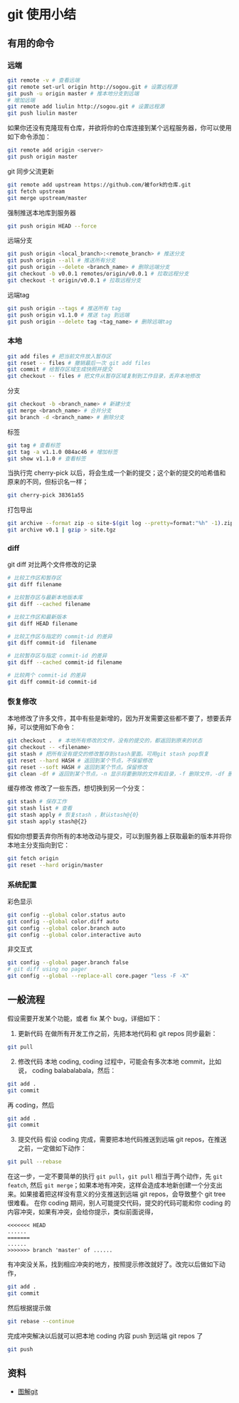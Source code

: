 # git 使用小结

## 有用的命令
### 远端
```sh
git remote -v # 查看远端
git remote set-url origin http://sogou.git # 设置远程源
git push -u origin master # 推本地分支到远端
# 增加远端
git remote add liulin http://sogou.git # 设置远程源
git push liulin master
```

如果你还没有克隆现有仓库，并欲将你的仓库连接到某个远程服务器，你可以使用如下命令添加：
```sh
git remote add origin <server>
git push origin master
```

git 同步父流更新
```sh
git remote add upstream https://github.com/被fork的仓库.git
git fetch upstream
git merge upstream/master
```

强制推送本地库到服务器
```sh
git push origin HEAD --force
```

远端分支
```sh
git push origin <local_branch>:<remote_branch> # 推送分支
git push origin --all # 推送所有分支
git push origin --delete <branch_name> # 删除远端分支
git checkout -b v0.0.1 remotes/origin/v0.0.1 # 拉取远程分支
git checkout -t origin/v0.0.1 # 拉取远程分支
```

远端tag
```sh
git push origin --tags # 推送所有 tag
git push origin v1.1.0 # 推送 tag 到远端
git push origin --delete tag <tag_name> # 删除远端tag
```

### 本地
```sh
git add files # 把当前文件放入暂存区
git reset -- files # 撤销最后一次 git add files
git commit # 给暂存区域生成快照并提交
git checkout -- files # 把文件从暂存区域复制到工作目录，丢弃本地修改
```

分支
```sh
git checkout -b <branch_name> # 新建分支
git merge <branch_name> # 合并分支
git branch -d <branch_name> # 删除分支
```

标签
```sh
git tag # 查看标签
git tag -a v1.1.0 084ac46 # 增加标签
git show v1.1.0 # 查看标签
```

当执行完 cherry-pick 以后，将会生成一个新的提交；这个新的提交的哈希值和原来的不同，但标识名一样；
```sh
git cherry-pick 38361a55
```

打包导出
```sh
git archive --format zip -o site-$(git log --pretty=format:"%h" -1).zip HEAD
git archive v0.1 | gzip > site.tgz
```
### diff
git diff 对比两个文件修改的记录

```sh
# 比较工作区和暂存区
git diff filename

# 比较暂存区与最新本地版本库
git diff --cached filename

# 比较工作区和最新版本
git diff HEAD filename

# 比较工作区与指定的 commit-id 的差异
git diff commit-id  filename

# 比较暂存区与指定 commit-id 的差异
git diff --cached commit-id filename

# 比较两个 commit-id 的差异
git diff commit-id commit-id
```

### 恢复修改
本地修改了许多文件，其中有些是新增的，因为开发需要这些都不要了，想要丢弃掉，可以使用如下命令：
```sh
git checkout .  # 本地所有修改的文件，没有的提交的，都返回到原来的状态
git checkout -- <filename>
git stash # 把所有没有提交的修改暂存到stash里面。可用git stash pop恢复
git reset --hard HASH # 返回到某个节点，不保留修改
git reset --soft HASH # 返回到某个节点。保留修改
git clean -df # 返回到某个节点，-n 显示将要删除的文件和目录，-f 删除文件，-df 删除文件和目录
```

缓存修改
修改了一些东西，想切换到另一个分支：
```sh
git stash # 保存工作
git stash list # 查看
git stash apply # 恢复stash ，默认stash@{0}
git stash apply stash@{2}
```

假如你想要丢弃你所有的本地改动与提交，可以到服务器上获取最新的版本并将你本地主分支指向到它：
```sh
git fetch origin
git reset --hard origin/master
```

### 系统配置
彩色显示
```sh
git config --global color.status auto
git config --global color.diff auto
git config --global color.branch auto
git config --global color.interactive auto
```

非交互式
```sh
git config --global pager.branch false
# git diff using no pager
git config --global --replace-all core.pager "less -F -X"
```

## 一般流程
假设需要开发某个功能，或者 fix 某个 bug，详细如下：

1. 更新代码
在做所有开发工作之前，先把本地代码和 git repos 同步最新：
```sh
git pull
```

2. 修改代码
本地 coding, coding 过程中，可能会有多次本地 commit，比如说， coding balabalabala，然后：
```sh
git add .
git commit
```
再 coding，然后
```sh
git add .
git commit
```

3. 提交代码
假设 coding 完成，需要把本地代码推送到远端 git repos，在推送之前，一定做如下动作：
```sh
git pull --rebase
```
在这一步，一定不要简单的执行 `git pull`，`git pull` 相当于两个动作，先 `git featch`, 然后 `git merge`；如果本地有冲突，这样会造成本地新创建一个分支出来。如果接着把这样没有意义的分支推送到远端 git repos，会导致整个 git tree 很难看。
在你 coding 期间，别人可能提交代码，提交的代码可能和你 coding 的内容冲突，如果有冲突，会给你提示，类似前面说得，
```
<<<<<<< HEAD
......
=======
......
>>>>>>> branch 'master' of ......
```
有冲突没关系，找到相应冲突的地方，按照提示修改就好了。改完以后做如下动作，
```sh
git add .
git commit
```
然后根据提示做
```sh
git rebase --continue
```
完成冲突解决以后就可以把本地 coding 内容 push 到远端 git repos 了
```sh
git push
```

## 资料
- [图解git](https://marklodato.github.io/visual-git-guide/index-zh-cn.html)
